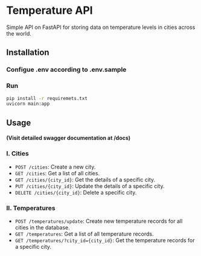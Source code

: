 # Temperature API
Simple API on FastAPI for storing data on temperature levels in cities across the world.

## Installation
### Configue .env according to .env.sample

### Run
```bash
pip install -r requiremets.txt
uvicorn main:app
```

## Usage
#### (Visit detailed swagger documentation at /docs)
### I. Cities
* `POST /cities`: Create a new city.
* `GET /cities`: Get a list of all cities.
* `GET /cities/{city_id}`: Get the details of a specific city.
* `PUT /cities/{city_id}`: Update the details of a specific city.
* `DELETE /cities/{city_id}`: Delete a specific city.

### II. Temperatures
* `POST /temperatures/update`: Create new temperature records for all cities in the database.
* `GET /temperatures`: Get a list of all temperature records.
* `GET /temperatures/?city_id={city_id}`: Get the temperature records for a specific city.